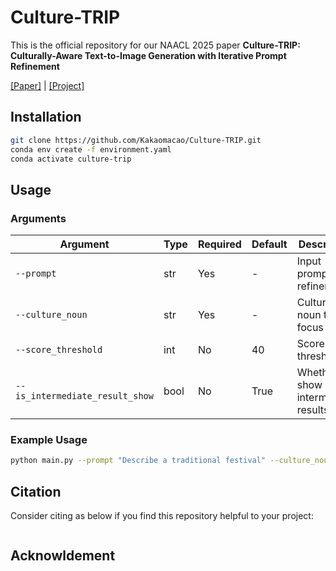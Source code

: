 # Culture-TRIP

This is the official repository for our NAACL 2025 paper **Culture-TRIP: Culturally-Aware Text-to-Image Generation with Iterative Prompt Refinement**

[[Paper]](https://arxiv.org/abs/2502.16902) | [[Project]](https://shane3606.github.io/Culture-TRIP/)

## Installation

```bash
git clone https://github.com/Kakaomacao/Culture-TRIP.git
conda env create -f environment.yaml
conda activate culture-trip
```

## Usage

### Arguments

| Argument                        | Type | Required | Default | Description                          |
| ------------------------------- | ---- | -------- | ------- | ------------------------------------ |
| `--prompt`                      | str  | Yes      | -       | Input prompt for refinement          |
| `--culture_noun`                | str  | Yes      | -       | Cultural noun to focus on            |
| `--score_threshold`             | int  | No       | 40      | Score threshold                      |
| `--is_intermediate_result_show` | bool | No       | True    | Whether to show intermediate results |

### Example Usage

```bash
python main.py --prompt "Describe a traditional festival" --culture_noun "Diwali" --score_threshold 40 --is_intermediate_result_show True
```

## Citation

Consider citing as below if you find this repository helpful to your project:

```bash

```

## Acknowldement
